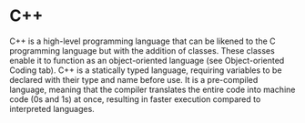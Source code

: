 C++
===

C++ is a high-level programming language that can be likened to the C programming language but with the addition of classes. These classes enable it to function as an object-oriented language (see Object-oriented Coding tab). C++ is a statically typed language, requiring variables to be declared with their type and name before use. It is a pre-compiled language, meaning that the compiler translates the entire code into machine code (0s and 1s) at once, resulting in faster execution compared to interpreted languages.
